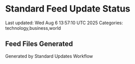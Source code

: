 # Standard Feed Update Status
Last updated: Wed Aug  6 13:57:10 UTC 2025
Categories: technology,business,world

## Feed Files Generated

Generated by Standard Updates Workflow
